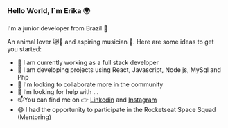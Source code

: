 ### Hello World, I´m Erika 🌍


I'm a junior developer from Brazil 🎯

An animal lover 😻🐶 and aspiring musician 🎸.
Here are some ideas to get you started:

- 🔭 I am currently working as a full stack developer
- 🌱 I am developing projects using React, Javascript, Node js, MySql and Php
- 👯 I'm looking to collaborate more in the community
- 🤔 I’m looking for help with ...
- 📫You can find me on 👉 [Linkedin](https://www.linkedin.com/in/erika-perciliano/) and [Instagram ](https://www.instagram.com/erikadeveloper/?hl=pt-br/)
- 😄 I had the opportunity to participate in the Rocketseat Space Squad (Mentoring)


